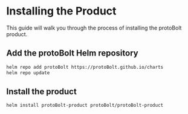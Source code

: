 # Installing the Product

This guide will walk you through the process of installing the protoBolt product.

## Add the protoBolt Helm repository

```bash
helm repo add protoBolt https://protoBolt.github.io/charts
helm repo update
```

## Install the product

```bash
helm install protoBolt-product protoBolt/protoBolt-product
```